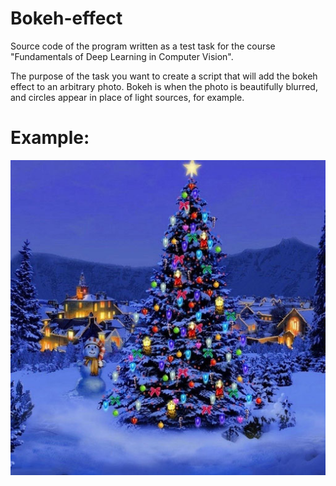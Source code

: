 # Bokeh-effect

Source code of the program written as a test task for the course "Fundamentals of Deep Learning in Computer Vision".

The purpose of the task you want to create a script that will add the bokeh effect to an arbitrary
photo. Bokeh is when the photo is beautifully blurred, and circles appear in place of light sources, for example.

# Example:
![alt text](christmas.jpg "christmas")
